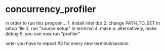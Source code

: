 # concurrency_profiler

in order to run this program...
    1. install intel tbb
    2. change PATH_TO_SET in setup file
    3. run "source setup" in terminal
    4. make
        a. alternatively, make debug
    5. you can now run "profiler"

note: you have to repeat #3 for every new terminal/session
